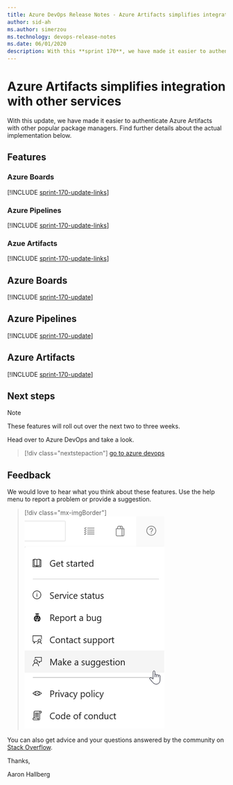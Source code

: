 ```yaml
---
title: Azure DevOps Release Notes - Azure Artifacts simplifies integration with other services
author: sid-ah
ms.author: simerzou
ms.technology: devops-release-notes
ms.date: 06/01/2020
description: With this **sprint 170**, we have made it easier to authenticate Azure Artifacts with other popular package managers. Find further details about the actual implementation below.
---
```


# Azure Artifacts simplifies integration with other services

With this update, we have made it easier to authenticate Azure Artifacts with other popular package managers. Find further details about the actual implementation below.

## Features

### Azure Boards

[!INCLUDE [sprint-170-update-links](includes/boards/sprint-170-update-links.md)]

### Azure Pipelines

[!INCLUDE [sprint-170-update-links](includes/pipelines/sprint-170-update-links.md)]

### Azue Artifacts

[!INCLUDE [sprint-170-update-links](includes/artifacts/sprint-170-update-links.md)]

## Azure Boards

[!INCLUDE [sprint-170-update](includes/boards/sprint-170-update.md)]

## Azure Pipelines

[!INCLUDE [sprint-170-update](includes/pipelines/sprint-170-update.md)]

## Azure Artifacts

[!INCLUDE [sprint-170-update](includes/artifacts/sprint-170-update.md)]

## Next steps

> [!NOTE]
> These features will roll out over the next two to three weeks.

Head over to Azure DevOps and take a look.

> [!div class="nextstepaction"] 
> [go to azure devops](https://go.microsoft.com/fwlink/?LinkId=307137&campaign=o~msft~docs~product-vsts~release-notes)

## Feedback

We would love to hear what you think about these features. Use the help menu to report a problem or provide a suggestion.

> [!div class="mx-imgBorder"]
> ![Make a suggestion](../media/make-a-suggestion.png)

You can also get advice and your questions answered by the community on [Stack Overflow](https://stackoverflow.com/questions/tagged/azure-devops).

Thanks,

Aaron Hallberg
